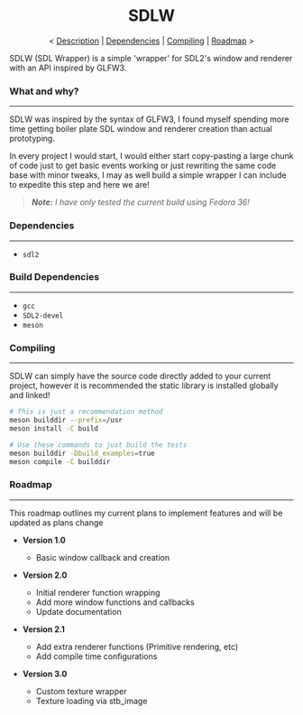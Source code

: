 <h1 align="center">SDLW</h1>

<p align="center">
    <
    <a href="#what-and-why">Description</a> |
    <a href="#dependencies">Dependencies</a> |
    <a href="#compiling">Compiling</a> |
    <a href="#roadmap">Roadmap</a>
    >
</p>

SDLW (SDL Wrapper) is a simple 'wrapper' for SDL2's window and renderer with an API inspired by GLFW3.

### What and why?
---
SDLW was inspired by the syntax of GLFW3, I found myself spending more time getting boiler plate SDL window and renderer creation than actual prototyping.

In every project I would start, I would either start copy-pasting a large chunk of code just to get basic events working or just rewriting the same code base with minor tweaks, I may as well build a simple wrapper I can include to expedite this step and here we are!

> _**Note:** I have only tested the current build using Fedora 36!_

### Dependencies
---
- `sdl2`

### Build Dependencies
---
- `gcc`
- `SDL2-devel`
- `meson`

### Compiling
---

SDLW can simply have the source code directly added to your current project, however it is recommended the static library is installed globally and linked!

```bash
# This is just a recommendation method
meson builddir --prefix=/usr
meson install -C build

# Use these commands to just build the tests
meson builddir -Dbuild_examples=true
meson compile -C builddir
```

### Roadmap
---

This roadmap outlines my current plans to implement features and will be updated as plans change

- __Version 1.0__
  - Basic window callback and creation

- __Version 2.0__
  - Initial renderer function wrapping
  - Add more window functions and callbacks
  - Update documentation

- __Version 2.1__
  - Add extra renderer functions (Primitive rendering, etc)
  - Add compile time configurations

- __Version 3.0__
  - Custom texture wrapper
  - Texture loading via stb_image
